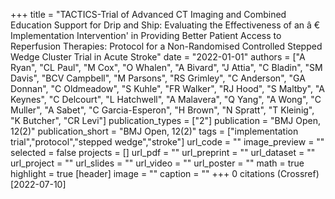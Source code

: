 +++
title = "TACTICS-Trial of Advanced CT Imaging and Combined Education Support for Drip and Ship: Evaluating the Effectiveness of an â € Implementation Intervention' in Providing Better Patient Access to Reperfusion Therapies: Protocol for a Non-Randomised Controlled Stepped Wedge Cluster Trial in Acute Stroke"
date = "2022-01-01"
authors = ["A Ryan", "CL Paul", "M Cox", "O Whalen", "A Bivard", "J Attia", "C Bladin", "SM Davis", "BCV Campbell", "M Parsons", "RS Grimley", "C Anderson", "GA Donnan", "C Oldmeadow", "S Kuhle", "FR Walker", "RJ Hood", "S Maltby", "A Keynes", "C Delcourt", "L Hatchwell", "A Malavera", "Q Yang", "A Wong", "C Muller", "A Sabet", "C Garcia-Esperon", "H Brown", "N Spratt", "T Kleinig", "K Butcher", "CR Levi"]
publication_types = ["2"]
publication = "BMJ Open, 12(2)"
publication_short = "BMJ Open, 12(2)"
tags = ["implementation trial","protocol","stepped wedge","stroke"]
url_code = ""
image_preview = ""
selected = false
projects = []
url_pdf = ""
url_preprint = ""
url_dataset = ""
url_project = ""
url_slides = ""
url_video = ""
url_poster = ""
math = true
highlight = true
[header]
image = ""
caption = ""
+++
0 citations (Crossref) [2022-07-10]
